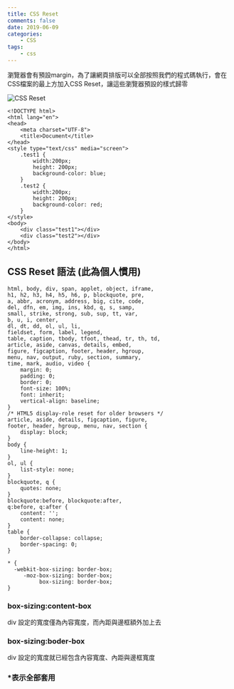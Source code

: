 ```yaml
---
title: CSS Reset
comments: false
date: 2019-06-09
categories:
    - CSS
tags:
    - css
---
```


瀏覽器會有預設margin，為了讓網頁排版可以全部按照我們的程式碼執行，會在CSS檔案的最上方加入CSS Reset，讓這些瀏覽器預設的樣式歸零

![CSS Reset](0_vjLkA_8Fjj27FTJD.png)

```
<!DOCTYPE html>
<html lang="en">
<head>
	<meta charset="UTF-8">
	<title>Document</title>
</head>
<style type="text/css" media="screen">
	.test1 {
		width:200px;
		height: 200px;
		background-color: blue;
	}
	.test2 {
		width:200px;
		height: 200px;
		background-color: red;
	}
</style>
<body>
	<div class="test1"></div>
	<div class="test2"></div>
</body>
</html>
```

## CSS Reset 語法 (此為個人慣用)


```
html, body, div, span, applet, object, iframe,
h1, h2, h3, h4, h5, h6, p, blockquote, pre,
a, abbr, acronym, address, big, cite, code,
del, dfn, em, img, ins, kbd, q, s, samp,
small, strike, strong, sub, sup, tt, var,
b, u, i, center,
dl, dt, dd, ol, ul, li,
fieldset, form, label, legend,
table, caption, tbody, tfoot, thead, tr, th, td,
article, aside, canvas, details, embed, 
figure, figcaption, footer, header, hgroup, 
menu, nav, output, ruby, section, summary,
time, mark, audio, video {
    margin: 0;
    padding: 0;
    border: 0;
    font-size: 100%;
    font: inherit;
    vertical-align: baseline;
}
/* HTML5 display-role reset for older browsers */
article, aside, details, figcaption, figure, 
footer, header, hgroup, menu, nav, section {
    display: block;
}
body {
    line-height: 1;
}
ol, ul {
    list-style: none;
}
blockquote, q {
    quotes: none;
}
blockquote:before, blockquote:after,
q:before, q:after {
    content: '';
    content: none;
}
table {
    border-collapse: collapse;
    border-spacing: 0;
}

* {
  -webkit-box-sizing: border-box;
     -moz-box-sizing: border-box;
          box-sizing: border-box;
}
```

### box-sizing:content-box

div 設定的寬度僅為內容寬度，而內距與邊框額外加上去

### box-sizing:boder-box
div 設定的寬度就已經包含內容寬度、內距與邊框寬度

### *表示全部套用